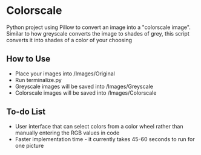 # Colorscale
Python project using Pillow to convert an image into a "colorscale image". Similar to how greyscale converts the image to shades of grey, this script converts it into shades of a color of your choosing

## How to Use
- Place your images into /Images/Original
- Run terminalize.py
- Greyscale images will be saved into /Images/Greyscale
- Colorscale images will be saved into /Images/Colorscale

## To-do List
- User interface that can select colors from a color wheel rather than manually entering the RGB values in code
- Faster implementation time - it currently takes 45-60 seconds to run for one picture
